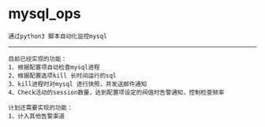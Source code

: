 # mysql_ops #
    通过python3 脚本自动化监控mysql
* * *
```
目前已经实现的功能：
1、根据配置项自动检查mysql进程
2、根据配置选项kill 长时间运行的sql
3、kill进程时对mysql 进行快照，并发送邮件通知
4、Check活动的session数量，达到配置项设定的阀值时告警通知，控制检查频率
```

```
计划还需要实现的功能：
1、计入其他告警渠道
```
